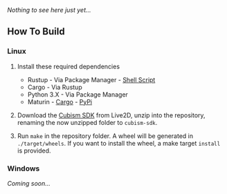 *Nothing to see here just yet...*

How To Build
------------
### Linux
1. Install these required dependencies
	- Rustup - Via Package Manager - [Shell Script](https://rustup.rs/)
	- Cargo - Via Rustup
	- Python 3.X - Via Package Manager
	- Maturin - [Cargo](https://lib.rs/crates/maturin) - [PyPi](https://pypi.org/project/maturin/)

2. Download the [Cubism SDK](https://www.live2d.com/en/download/cubism-sdk/) from Live2D, unzip into the repository, renaming the now unzipped folder to `cubism-sdk`.

3. Run `make` in the repository folder. A wheel will be generated in `./target/wheels`. If you want to install the wheel, a make target `install` is provided.

### Windows
*Coming soon...*
